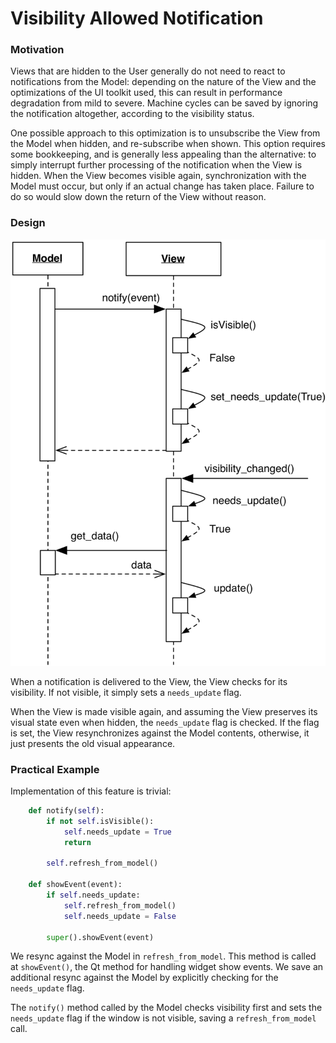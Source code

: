 # Visibility Allowed Notification

### Motivation

Views that are hidden to the User generally do not need to react to notifications
from the Model: depending on the nature of the View and the optimizations of the
UI toolkit used, this can result in performance degradation from mild to severe. 
Machine cycles can be saved by ignoring the notification altogether, according to
the visibility status. 

One possible approach to this optimization is to unsubscribe the View from the 
Model when hidden, and re-subscribe when shown. This option requires some 
bookkeeping, and is generally less appealing than the alternative:
to simply interrupt further processing of the notification when the View is hidden.
When the View becomes visible again, synchronization with the Model must occur, 
but only if an actual change has taken place. Failure to do so would slow down the
return of the View without reason.

### Design

<p align="center">
    <img src="images/visibility_allowed_notifications/visibility_allowed_notifications.png">
</p>

When a notification is delivered to the View, the View checks for its visibility.
If not visible, it simply sets a `needs_update` flag.

When the View is made visible again, and assuming the View preserves
its visual state even when hidden, the `needs_update` flag is checked. 
If the flag is set, the View resynchronizes against the Model contents,
otherwise, it just presents the old visual appearance.

### Practical Example

Implementation of this feature is trivial:

```python
    def notify(self):
        if not self.isVisible():
            self.needs_update = True
            return

        self.refresh_from_model()

    def showEvent(event):
        if self.needs_update:
            self.refresh_from_model()
            self.needs_update = False

        super().showEvent(event)
```

We resync against the Model in ``refresh_from_model``. This method is called at
``showEvent()``, the Qt method for handling widget show events. We save an
additional resync against the Model by explicitly checking for the
``needs_update`` flag.

The ``notify()`` method called by the Model checks visibility first and sets
the ``needs_update`` flag if the window is not visible, saving a
``refresh_from_model`` call.
        
            
